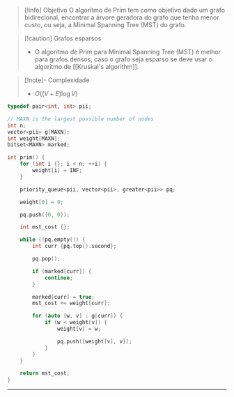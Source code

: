 > [!info] Objetivo
> O algoritmo de Prim tem como objetivo dado um grafo bidirecional, encontrar a árvore geradora do grafo que tenha menor custo, ou seja, a Minimal Spanning Tree (MST) do grafo.

> [!caution] Grafos esparsos
> - O algoritmo de Prim para Minimal Spanning Tree (MST) é melhor para grafos densos, caso o grafo seja esparso se deve usar o algoritmo de [[Kruskal's algorithm]].

> [!note]- Complexidade
> - $O((V + E) \log V)$

```cpp
typedef pair<int, int> pii;

// MAXN is the largest possible number of nodes
int n;
vector<pii> g[MAXN];
int weight[MAXN];
bitset<MAXN> marked;

int prim() {
    for (int i {}; i < n; ++i) {
        weight[i] = INF;
    }

    priority_queue<pii, vector<pii>, greater<pii>> pq;

    weight[0] = 0;

    pq.push({0, 0});

    int mst_cost {};

    while (!pq.empty()) {
        int curr {pq.top().second};

        pq.pop();

        if (marked[curr]) {
            continue;
        }

        marked[curr] = true;
        mst_cost += weight[curr];

        for (auto [w, v] : g[curr]) {
            if (w < weight[v]) {
                weight[v] = w;

                pq.push({weight[v], v});
            }
        }
    }

    return mst_cost;
}
```

---